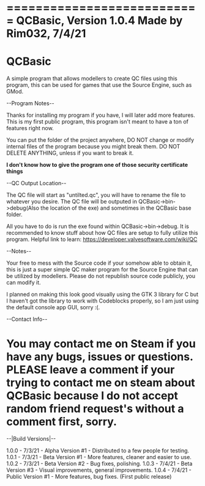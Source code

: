 ===========================
QCBasic, Version 1.0.4
Made by Rim032, 7/4/21
===========================

# QCBasic
A simple program that allows modellers to create QC files using this program, this can be used for games that use the Source Engine, such as GMod.


--Program Notes--

Thanks for installing my program if you have, I will later add more features. 
This is my first public program, this program isn't meant to have a ton of 
features right now.

You can put the folder of the project anywhere, DO NOT change or modify 
internal files of the program because you might break them. DO NOT DELETE 
ANYTHING, unless if you want to break it. 

**I don't know how to give the program one of those security certificate things**

--QC Output Location--

The QC file will start as "untilted.qc", you will have to rename 
the file to whatever you desire. The QC file will be outputed in 
QCBasic->bin->debug(Also the location of the exe) and sometimes in the QCBasic base folder.

All you have to do is run the exe found within QCBasic->bin->debug.
It is recommended to know stuff about how QC files are setup to
fully utilize this program. Helpful link to learn: https://developer.valvesoftware.com/wiki/QC

--Notes--

Your free to mess with the Source code if your somehow able to obtain it, this
is just a super simple QC maker program for the Source Engine that can be utilized
by modellers. Please do not republish source code publicly, you can modify it.

I planned on making this look good visually using the GTK 3 library for C but
I haven't got the library to work with Codeblocks properly, so I am just using
the default console app GUI, sorry :(.

--Contact Info--

You may contact me on Steam if you have any bugs, issues or questions. PLEASE
leave a comment if your trying to contact me on steam about QCBasic because
I do not accept random friend request's without a comment first, sorry.
===============================================================================

--|Build Versions|--

1.0.0 - 7/3/21 - Alpha Version #1 - Distributed to a few people for testing.
1.0.1 - 7/3/21 - Beta Version #1 - More features, cleaner and easier to use.
1.0.2 - 7/3/21 - Beta Version #2 - Bug fixes, polishing.
1.0.3 - 7/4/21 - Beta Version #3 - Visual improvements, general improvements.
1.0.4 - 7/4/21 - Public Version #1 - More features, bug fixes. (First public release)
